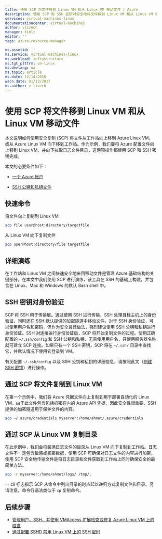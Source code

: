 ```yaml
---
title: 使用 SCP 将文件移到 Linux VM 和从 Linux VM 移动文件 | Azure
description: 使用 SCP 和 SSH 密钥对安全地将文件移到 Linux VM 和从 Linux VM 移动文件。
services: virtual-machines-linux
documentationcenter: virtual-machines
author: vlivech
manager: timlt
editor: ''
tags: azure-resource-manager

ms.assetid: ''
ms.service: virtual-machines-linux
ms.workload: infrastructure
ms.tgt_pltfrm: vm-linux
ms.devlang: na
ms.topic: article
ms.date: 12/14/2016
wacn.date: 01/13/2017
ms.author: v-livech
---
```


# 使用 SCP 将文件移到 Linux VM 和从 Linux VM 移动文件

本文说明如何使用安全复制 (SCP) 将文件从工作站向上移到 Azure Linux VM，或从 Azure Linux VM 向下移到工作站。作为示例，我们要将 Azure 配置文件向上移到 Linux VM，并向下拉取日志文件目录，这两项操作都使用 SCP 和 SSH 密钥完成。

本文的必要条件如下：

- [一个 Azure 帐户](https://www.azure.cn/pricing/1rmb-trial/)

- [SSH 公钥和私钥文件](./virtual-machines-linux-mac-create-ssh-keys.md)

## 快速命令

将文件向上复制到 Linux VM

```bash
scp file user@host:directory/targetfile
```

从 Linux VM 向下复制文件

```bash
scp user@host:directory/file targetfile
```

## 详细演练

在工作站和 Linux VM 之间快速安全地来回移动文件是管理 Azure 基础结构的关键部分。在本文中我们使用 SCP 进行演练，该工具在 SSH 的基础上构建，并包含在 Linux、Mac 和 Windows 的默认 Bash shell 中。

## SSH 密钥对身份验证

SCP 将 SSH 用于传输层。通过使用 SSH 进行传输，SSH 处理目标主机上的身份验证，同时还在 SSH 默认提供的加密隧道中移动文件。对于 SSH 身份验证，可以使用用户名和密码，但作为安全最佳做法，强烈建议使用 SSH 公钥和私钥进行身份验证。SSH 对连接进行身份验证后，SCP 将开始复制文件的过程。使用正确配置的 `~/.ssh/config` 和 SSH 公钥和私钥，无需使用用户名，只使用服务器名称就可建立 SCP 连接。如果只有一个 SSH 密钥，SCP 将在 `~/.ssh/` 目录中查找它，并默认情况下使用它登录到 VM。

有关配置 `~/.ssh/config` 以及 SSH 公钥和私钥的详细信息，请按照此文（[创建 SSH 密钥](./virtual-machines-linux-mac-create-ssh-keys.md)）进行操作。

## 通过 SCP 将文件复制到 Linux VM

在第一个示例中，我们将 Azure 凭据文件向上复制到用于部署自动化的 Linux VM。由于此文件包含包括机密在内的 Azure API 凭据，因此安全性很重要，SSH 提供的加密隧道用于保护文件的内容。

```bash
scp ~/.azure/credentials myserver:/home/ahmet/.azure/credentials
```

## 通过 SCP 从 Linux VM 复制目录

在此示例中，我们会将装满日志文件的目录从 Linux VM 向下复制到工作站。日志文件不一定包含敏感或机密数据，使用 SCP 可确保对日志文件的内容进行加密。使用 SCP 安全地传输文件是将日志目录和文件获取到工作站上同时确保安全的最简单方法。

```bash
scp -r myserver:/home/ahmet/logs/ /tmp/.
```

`-r` cli 标志指示 SCP 从命令中列出目录的时点起以递归方式复制文件和目录。另请注意，命令行语法类似于 `cp` 复制命令。

## 后续步骤

* [管理用户、SSH，并使用 VMAccess 扩展检查或修复 Azure Linux VM 上的磁盘](./virtual-machines-linux-using-vmaccess-extension.md)
* [通过配置 SSHD 禁用 Linux VM 上的 SSH 密码](./virtual-machines-linux-mac-disable-ssh-password-usage.md)

<!---HONumber=Mooncake_0109_2017-->